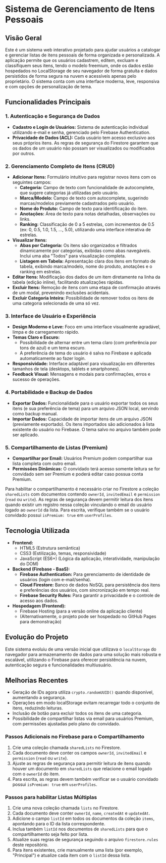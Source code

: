 # Sistema de Gerenciamento de Itens Pessoais

## Visão Geral

Este é um sistema web interativo projetado para ajudar usuários a catalogar e gerenciar listas de itens pessoais de forma organizada e personalizada. A aplicação permite que os usuários cadastrem, editem, excluam e classifiquem seus itens, tendo o modelo freemium, onde os dados estão hospedados no LocalStorage de seu navegador de forma gratuíta e dados persistidos de forma segura na nuvem e acessíveis apenas pelo proprietário. O sistema conta com uma interface moderna, leve, responsiva e com opções de personalização de tema.

## Funcionalidades Principais

### 1. Autenticação e Segurança de Dados

- **Cadastro e Login de Usuários:** Sistema de autenticação individual utilizando e-mail e senha, gerenciado pelo Firebase Authentication.
- **Privacidade de Dados (ACL):** Cada usuário tem acesso exclusivo aos seus próprios itens. As regras de segurança do Firestore garantem que os dados de um usuário não possam ser visualizados ou modificados por outros.

### 2. Gerenciamento Completo de Itens (CRUD)

- **Adicionar Itens:** Formulário intuitivo para registrar novos itens com os seguintes campos:
  - **Categoria:** Campo de texto com funcionalidade de autocomplete, que sugere categorias já utilizadas pelo usuário.
  - **Marca/Modelo:** Campo de texto com autocomplete, sugerindo marcas/modelos previamente cadastrados pelo usuário.
  - **Nome do Produto:** Campo de texto para identificação do item.
  - **Anotações:** Área de texto para notas detalhadas, observações ou links.
  - **Ranking:** Classificação de 0 a 5 estrelas, com incrementos de 0.5 (ex: 0, 0.5, 1.0, 1.5, ..., 5.0), utilizando uma interface interativa de estrelas.
- **Visualizar Itens:**
  - **Abas por Categoria:** Os itens são organizados e filtrados dinamicamente por categorias, exibidas como abas navegáveis. Inclui uma aba "Todos" para visualização completa.
  - **Listagem em Tabela:** Apresentação clara dos itens em formato de tabela, exibindo marca/modelo, nome do produto, anotações e o ranking em estrelas.
- **Editar Itens:** Modificação dos dados de um item diretamente na linha da tabela (edição inline), facilitando atualizações rápidas.
- **Excluir Itens:** Remoção de itens com uma etapa de confirmação através de um modal, prevenindo exclusões acidentais.
- **Excluir Categoria Inteira:** Possibilidade de remover todos os itens de uma categoria selecionada de uma só vez.

### 3. Interface de Usuário e Experiência

- **Design Moderno e Leve:** Foco em uma interface visualmente agradável, limpa e de carregamento rápido.
- **Temas Claro e Escuro:**
  - Possibilidade de alternar entre um tema claro (com preferência por tons de azul) e um tema escuro.
  - A preferência de tema do usuário é salva no Firebase e aplicada automaticamente ao fazer login.
- **Responsividade:** Interface adaptável para visualização em diferentes tamanhos de tela (desktops, tablets e smartphones).
- **Feedback Visual:** Mensagens e modais para confirmações, erros e sucesso de operações.

### 4. Portabilidade e Backup de Dados

- **Exportar Dados:** Funcionalidade para o usuário exportar todos os seus itens (e sua preferência de tema) para um arquivo JSON local, servindo como backup manual.
- **Importar Dados:** Capacidade de importar itens de um arquivo JSON (previamente exportado). Os itens importados são adicionados à lista existente do usuário no Firebase. O tema salvo no arquivo também pode ser aplicado.

### 5. Compartilhamento de Listas (Premium)

- **Compartilhar por Email:** Usuários Premium podem compartilhar sua lista completa com outro email.
- **Permissões Dinâmicas:** O convidado terá acesso somente leitura se for convidado sem ser Premium e poderá editar caso possua conta Premium.

Para habilitar o compartilhamento é necessário criar no Firestore a coleção `sharedLists` com documentos contendo `ownerId`, `invitedEmail` e `permission` (`read` ou `write`).
As regras de segurança devem permitir leitura dos itens quando existir um registro nessa coleção vinculando o email do usuário logado ao `ownerId` da lista. Para escrita, verifique também se o usuário convidado possui `isPremium: true` em `userProfiles`.

## Tecnologia Utilizada

- **Frontend:**
  - HTML5 (Estrutura semântica)
  - CSS3 (Estilização, temas, responsividade)
  - JavaScript (ES6+) (Lógica da aplicação, interatividade, manipulação do DOM)
- **Backend (Firebase - BaaS):**
  - **Firebase Authentication:** Para gerenciamento de identidade de usuários (login com e-mail/senha).
  - **Cloud Firestore:** Banco de dados NoSQL para persistência dos itens e preferências dos usuários, com sincronização em tempo real.
  - **Firebase Security Rules:** Para garantir a privacidade e o controle de acesso aos dados.
- **Hospedagem (Frontend):**
  - Firebase Hosting (para a versão online da aplicação cliente)
  - (Alternativamente, o projeto pode ser hospedado no GitHub Pages para demonstração)

## Evolução do Projeto

Este sistema evoluiu de uma versão inicial que utilizava o `localStorage` do navegador para armazenamento de dados para uma solução mais robusta e escalável, utilizando o Firebase para oferecer persistência na nuvem, autenticação segura e funcionalidades multiusuário.
## Melhorias Recentes
- Geração de IDs agora utiliza `crypto.randomUUID()` quando disponível, aumentando a segurança.
- Operações em modo localStorage evitam recarregar todo o conjunto de itens, reduzindo leituras.
- Inclusão de botão para excluir todos os itens de uma categoria.
- Possibilidade de compartilhar listas via email para usuários Premium, com permissões ajustadas pelo plano do convidado.

### Passos Adicionais no Firebase para o Compartilhamento

1. Crie uma coleção chamada `sharedLists` no Firestore.
2. Cada documento deve conter os campos `ownerId`, `invitedEmail` e `permission` (`read` ou `write`).
3. Ajuste as regras de segurança para permitir leitura de itens quando houver um documento em `sharedLists` que relacione o email logado com o `ownerId` do item.
4. Para escrita, as regras devem também verificar se o usuário convidado possui `isPremium: true` em `userProfiles`.

### Passos para habilitar Listas Múltiplas

1. Crie uma nova coleção chamada `lists` no Firestore.
2. Cada documento deve conter `ownerId`, `name`, `createdAt` e `updatedAt`.
3. Adicione o campo `listId` em todos os documentos da coleção `items`, apontando para o ID da lista correspondente.
4. Inclua também `listId` nos documentos de `sharedLists` para que o compartilhamento seja feito por lista.
5. Atualize suas regras de segurança seguindo o arquivo `firestore.rules` deste repositório.
6. Para itens existentes, crie manualmente uma lista (por exemplo, "Principal") e atualize cada item com o `listId` dessa lista.
